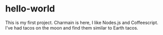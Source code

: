 # hello-world
This is my first project.
Charmain is here, I like Nodes.js and Coffeescript.
I've had tacos on the moon and find them similar to Earth tacos.
